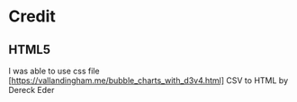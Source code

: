 # Credit
## HTML5
I was able to use css file 
[https://vallandingham.me/bubble_charts_with_d3v4.html]
CSV to HTML by Dereck Eder
